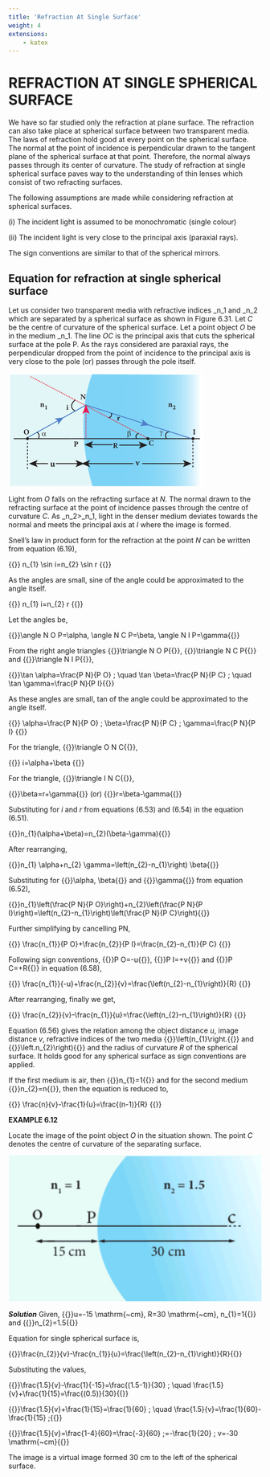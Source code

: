 ```yaml
---
title: 'Refraction At Single Surface'
weight: 4
extensions:
    - katex
---
```

# REFRACTION AT SINGLE SPHERICAL SURFACE

We have so far studied only the refraction at plane surface. The refraction can also take place at spherical surface between two transparent media. The laws of refraction hold good at every point on the spherical surface. The normal at the point of incidence is perpendicular drawn to the tangent plane of the spherical surface at that point. Therefore, the normal always passes through its center of curvature. The study of refraction at single spherical surface paves way to the understanding of thin lenses which consist of two refracting surfaces.

The following assumptions are made while considering refraction at spherical surfaces. 

(i) The incident light is assumed to be monochromatic (single colour) 

(ii) The incident light is very close to the principal axis (paraxial rays). 

The sign conventions are similar to that of the spherical mirrors.

## Equation for refraction at single spherical surface

Let us consider two transparent media with refractive indices _n_1 and _n_2 which are separated by a spherical surface as shown in Figure 6.31. Let _C_ be the centre of curvature of the spherical surface. Let a point object _O_ be in the medium _n_1\. The line _OC_ is the principal axis that cuts the spherical surface at the pole P. As the rays considered are paraxial rays, the perpendicular dropped from the point of incidence to the principal axis is very close to the pole (or) passes through the pole itself.

![Refraction at single spherical surface](6.31.png "")

Light from _O_ falls on the refracting surface at _N_. The normal drawn to the refracting surface at the point of incidence passes through the centre of curvature _C_. As _n_2>_n_1, light in the denser medium deviates towards the normal and meets the principal axis at _I_ where the image is formed.

Snell’s law in product form for the refraction at the point _N_ can be written from equation (6.19),

{{<katex>}}
n_{1} \sin i=n_{2} \sin r
{{</katex>}}

As the angles are small, sine of the angle could be approximated to the angle itself.

{{<katex>}}
n_{1} i=n_{2} r
{{</katex>}}

Let the angles be,

{{<katex>}}\angle N O P=\alpha, \angle N C P=\beta, \angle N I P=\gamma{{</katex>}}

From the right angle triangles {{<katex>}}\triangle N O P{{</katex>}}, {{<katex>}}\triangle N C P{{</katex>}} and {{<katex>}}\triangle N I P{{</katex>}},

{{<katex>}}\tan \alpha=\frac{P N}{P O} ; \quad \tan \beta=\frac{P N}{P C} ; \quad \tan \gamma=\frac{P N}{P I}{{</katex>}}

As these angles are small, tan of the angle could be approximated to the angle itself.

{{<katex>}}
\alpha=\frac{P N}{P O} ; \beta=\frac{P N}{P C} ; \gamma=\frac{P N}{P I}
{{</katex>}}

For the triangle, {{<katex>}}\triangle O N C{{</katex>}},

{{<katex>}}
i=\alpha+\beta
{{</katex>}}

For the triangle, {{<katex>}}\triangle I N C{{</katex>}},

{{<katex>}}\beta=r+\gamma{{</katex>}} (or) {{<katex>}}r=\beta-\gamma{{</katex>}}

Substituting for _i_ and _r_ from equations (6.53) and (6.54) in the equation (6.51).

{{<katex>}}n_{1}(\alpha+\beta)=n_{2}(\beta-\gamma){{</katex>}}

After rearranging,

{{<katex>}}n_{1} \alpha+n_{2} \gamma=\left(n_{2}-n_{1}\right) \beta{{</katex>}}

Substituting for {{<katex>}}\alpha, \beta{{</katex>}} and {{<katex>}}\gamma{{</katex>}} from equation (6.52),

{{<katex>}}n_{1}\left(\frac{P N}{P O}\right)+n_{2}\left(\frac{P N}{P I}\right)=\left(n_{2}-n_{1}\right)\left(\frac{P N}{P C}\right){{</katex>}}

Further simplifying by cancelling PN,

{{<katex>}}
\frac{n_{1}}{P O}+\frac{n_{2}}{P I}=\frac{n_{2}-n_{1}}{P C}
{{</katex>}}

Following sign conventions, {{<katex>}}P O=-u{{</katex>}}, {{<katex>}}P I=+v{{</katex>}} and {{<katex>}}P C=+R{{</katex>}} in equation (6.58),

{{<katex>}}
\frac{n_{1}}{-u}+\frac{n_{2}}{v}=\frac{\left(n_{2}-n_{1}\right)}{R}
{{</katex>}}

After rearranging, finally we get,

{{<katex>}}
\frac{n_{2}}{v}-\frac{n_{1}}{u}=\frac{\left(n_{2}-n_{1}\right)}{R}
{{</katex>}}

Equation (6.56) gives the relation among the object distance _u_, image distance _v_, refractive indices of the two media {{<katex>}}\left(n_{1}\right.{{</katex>}} and {{<katex>}}\left.n_{2}\right){{</katex>}} and the radius of curvature $R$ of the spherical surface. It holds good for any spherical surface as sign conventions are applied.

If the first medium is air, then {{<katex>}}n_{1}=1{{</katex>}} and for the second medium {{<katex>}}n_{2}=n{{</katex>}}, then the equation is reduced to,

{{<katex>}}
\frac{n}{v}-\frac{1}{u}=\frac{(n-1)}{R}
{{</katex>}}


**EXAMPLE 6.12**

Locate the image of the point object $O$ in the situation shown. The point $C$ denotes
the centre of curvature of the separating surface.

![Refraction at single spherical surface](6.1.2.png "")

**_Solution_** Given, {{<katex>}}u=-15 \mathrm{~cm}, R=30 \mathrm{~cm}, n_{1}=1{{</katex>}} and {{<katex>}}n_{2}=1.5{{</katex>}}

Equation for single spherical surface is,

{{<katex>}}\frac{n_{2}}{v}-\frac{n_{1}}{u}=\frac{\left(n_{2}-n_{1}\right)}{R}{{</katex>}}

Substituting the values,

{{<katex>}}\frac{1.5}{v}-\frac{1}{-15}=\frac{(1.5-1)}{30} ; \quad \frac{1.5}{v}+\frac{1}{15}=\frac{(0.5)}{30}{{</katex>}}

{{<katex>}}\frac{1.5}{v}+\frac{1}{15}=\frac{1}{60} ; \quad \frac{1.5}{v}=\frac{1}{60}-\frac{1}{15} ;{{</katex>}}

{{<katex>}}\frac{1.5}{v}=\frac{1-4}{60}=\frac{-3}{60} ;=-\frac{1}{20} ; v=-30 \mathrm{~cm}{{</katex>}}

The image is a virtual image formed $30 \mathrm{~cm}$ to the left of the spherical surface.
